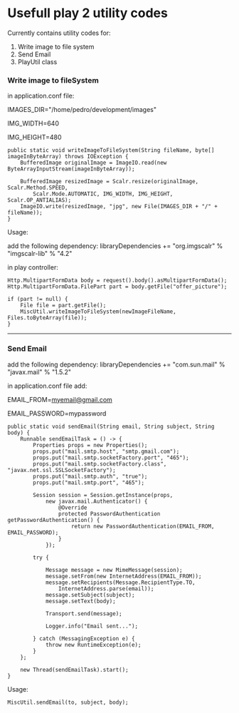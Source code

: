 Usefull play 2 utility codes
============================================

Currently contains utility codes for:

1. Write image to file system
2. Send Email
3. PlayUtil class

<h3>Write image to fileSystem</h3>

in application.conf file:

IMAGES_DIR="/home/pedro/development/images"

IMG_WIDTH=640

IMG_HEIGHT=480

    public static void writeImageToFileSystem(String fileName, byte[] imageInByteArray) throws IOException {
        BufferedImage originalImage = ImageIO.read(new ByteArrayInputStream(imageInByteArray));

        BufferedImage resizedImage = Scalr.resize(originalImage, Scalr.Method.SPEED,
            Scalr.Mode.AUTOMATIC, IMG_WIDTH, IMG_HEIGHT, Scalr.OP_ANTIALIAS);
        ImageIO.write(resizedImage, "jpg", new File(IMAGES_DIR + "/" + fileName));
    }

Usage:

add the following dependency: libraryDependencies += "org.imgscalr" % "imgscalr-lib" % "4.2"

in play controller:

    Http.MultipartFormData body = request().body().asMultipartFormData();
    Http.MultipartFormData.FilePart part = body.getFile("offer_picture");

    if (part != null) {
        File file = part.getFile();
        MiscUtil.writeImageToFileSystem(newImageFileName, Files.toByteArray(file));
    }

------------------------------------------------
<h3>Send Email</h3>

add the following dependency: libraryDependencies += "com.sun.mail" % "javax.mail" % "1.5.2"

in application.conf file add: 

EMAIL_FROM=myemail@gmail.com

EMAIL_PASSWORD=mypassword

    public static void sendEmail(String email, String subject, String body) {
        Runnable sendEmailTask = () -> {
            Properties props = new Properties();
            props.put("mail.smtp.host", "smtp.gmail.com");
            props.put("mail.smtp.socketFactory.port", "465");
            props.put("mail.smtp.socketFactory.class", "javax.net.ssl.SSLSocketFactory");
            props.put("mail.smtp.auth", "true");
            props.put("mail.smtp.port", "465");

            Session session = Session.getInstance(props,
                new javax.mail.Authenticator() {
                    @Override
                    protected PasswordAuthentication getPasswordAuthentication() {
                        return new PasswordAuthentication(EMAIL_FROM, EMAIL_PASSWORD);
                    }
                });

            try {

                Message message = new MimeMessage(session);
                message.setFrom(new InternetAddress(EMAIL_FROM));
                message.setRecipients(Message.RecipientType.TO,
                    InternetAddress.parse(email));
                message.setSubject(subject);
                message.setText(body);

                Transport.send(message);

                Logger.info("Email sent...");

            } catch (MessagingException e) {
                throw new RuntimeException(e);
            }
        };

        new Thread(sendEmailTask).start();
    }

Usage:

    MiscUtil.sendEmail(to, subject, body);